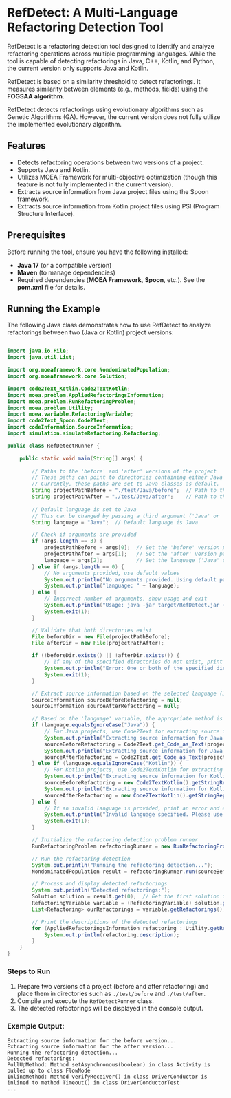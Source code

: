 
# RefDetect: A Multi-Language Refactoring Detection Tool

RefDetect is a refactoring detection tool designed to identify and analyze refactoring operations across multiple programming languages. While the tool is capable of detecting refactorings in Java, C++, Kotlin, and Python, the current version only supports Java and Kotlin.

RefDetect is based on a similarity threshold to detect refactorings. It measures similarity between elements (e.g., methods, fields) using the **FOGSAA algorithm**.

RefDetect detects refactorings using evolutionary algorithms such as Genetic Algorithms (GA). However, the current version does not fully utilize the implemented evolutionary algorithm.

## Features
- Detects refactoring operations between two versions of a project.
- Supports Java and Kotlin.
- Utilizes MOEA Framework for multi-objective optimization (though this feature is not fully implemented in the current version).
- Extracts source information from Java project files using the Spoon framework.
- Extracts source information from Kotlin project files using PSI (Program Structure Interface).

## Prerequisites
Before running the tool, ensure you have the following installed:

- **Java 17** (or a compatible version)
- **Maven** (to manage dependencies)
- Required dependencies (**MOEA Framework**, **Spoon**, etc.). See the **pom.xml** file for details.


## Running the Example
The following Java class demonstrates how to use RefDetect to analyze refactorings between two (Java or Kotlin) project versions:

```java

import java.io.File;
import java.util.List;

import org.moeaframework.core.NondominatedPopulation;
import org.moeaframework.core.Solution;

import code2Text_Kotlin.Code2TextKotlin;
import moea.problem.AppliedRefactoringsInformation;
import moea.problem.RunRefactoringProblem;
import moea.problem.Utility;
import moea.variable.RefactoringVariable;
import code2Text_Spoon.Code2Text;
import codeInformation.SourceInformation;
import simulation.simulateRefactoring.Refactoring;

public class RefDetectRunner {

    public static void main(String[] args) {
        
        // Paths to the 'before' and 'after' versions of the project
        // These paths can point to directories containing either Java or Kotlin source code.
        // Currently, these paths are set to Java classes as default.
        String projectPathBefore = "./test/Java/before";  // Path to the "before" version of the code
        String projectPathAfter = "./test/Java/after";    // Path to the "after" version of the code
        
        // Default language is set to Java
        // This can be changed by passing a third argument ('Java' or 'Kotlin') when running the program.
        String language = "Java";  // Default language is Java

        // Check if arguments are provided
        if (args.length == 3) {
            projectPathBefore = args[0];  // Set the 'before' version path from the argument
            projectPathAfter = args[1];   // Set the 'after' version path from the argument
            language = args[2];           // Set the language ('Java' or 'Kotlin') from the argument
        } else if (args.length == 0) {
            // No arguments provided, use default values
            System.out.println("No arguments provided. Using default paths: 'before' = " + projectPathBefore + ", 'after' = " + projectPathAfter);
            System.out.println("language: " + language);
        } else {
            // Incorrect number of arguments, show usage and exit
            System.out.println("Usage: java -jar target/RefDetect.jar <path_to_before_version> <path_to_after_version> <language>");
            System.exit(1);
        }

        // Validate that both directories exist
        File beforeDir = new File(projectPathBefore);
        File afterDir = new File(projectPathAfter);

        if (!beforeDir.exists() || !afterDir.exists()) {
            // If any of the specified directories do not exist, print an error and exit
            System.out.println("Error: One or both of the specified directories do not exist.");
            System.exit(1);
        }

        // Extract source information based on the selected language (Java or Kotlin)
        SourceInformation sourceBeforeRefactoring = null;
        SourceInformation sourceAfterRefactoring = null;

        // Based on the 'language' variable, the appropriate method is called to extract source code information
        if (language.equalsIgnoreCase("Java")) {
            // For Java projects, use Code2Text for extracting source information
            System.out.println("Extracting source information for Java (before version)...");
            sourceBeforeRefactoring = Code2Text.get_Code_as_Text(projectPathBefore);
            System.out.println("Extracting source information for Java (after version)...");
            sourceAfterRefactoring = Code2Text.get_Code_as_Text(projectPathAfter);
        } else if (language.equalsIgnoreCase("Kotlin")) {
            // For Kotlin projects, use Code2TextKotlin for extracting source information
            System.out.println("Extracting source information for Kotlin (before version)...");
            sourceBeforeRefactoring = new Code2TextKotlin().getStringRepresentationSourceCode(projectPathBefore);
            System.out.println("Extracting source information for Kotlin (after version)...");
            sourceAfterRefactoring = new Code2TextKotlin().getStringRepresentationSourceCode(projectPathAfter);
        } else {
            // If an invalid language is provided, print an error and exit
            System.out.println("Invalid language specified. Please use 'Java' or 'Kotlin'.");
            System.exit(1);
        }

        // Initialize the refactoring detection problem runner
        RunRefactoringProblem refactoringRunner = new RunRefactoringProblem();

        // Run the refactoring detection
        System.out.println("Running the refactoring detection...");
        NondominatedPopulation result = refactoringRunner.run(sourceBeforeRefactoring, sourceAfterRefactoring);

        // Process and display detected refactorings
        System.out.println("Detected refactorings:");
        Solution solution = result.get(0);  // Get the first solution from the result
        RefactoringVariable variable = (RefactoringVariable) solution.getVariable(0);  // Get the refactorings variable from the solution
        List<Refactoring> ourRefactorings = variable.getRefactorings();  // Extract the list of refactorings

        // Print the descriptions of the detected refactorings
        for (AppliedRefactoringsInformation refactoring : Utility.getRefactringInformation(ourRefactorings)) {
            System.out.println(refactoring.description);
        }
    }
}
```

### Steps to Run
1. Prepare two versions of a project (before and after refactoring) and place them in directories such as `./test/before` and `./test/after`.
2. Compile and execute the `RefDetectRunner` class.
3. The detected refactorings will be displayed in the console output.

### Example Output:
```
Extracting source information for the before version...
Extracting source information for the after version...
Running the refactoring detection...
Detected refactorings:
PullUpMethod: Method setAsynchronous(boolean) in class Activity is pulled up to class FlowNode
InlineMethod: Method verifyReceiver() in class DriverConductor is inlined to method Timeout() in class DriverConductorTest
...
```
